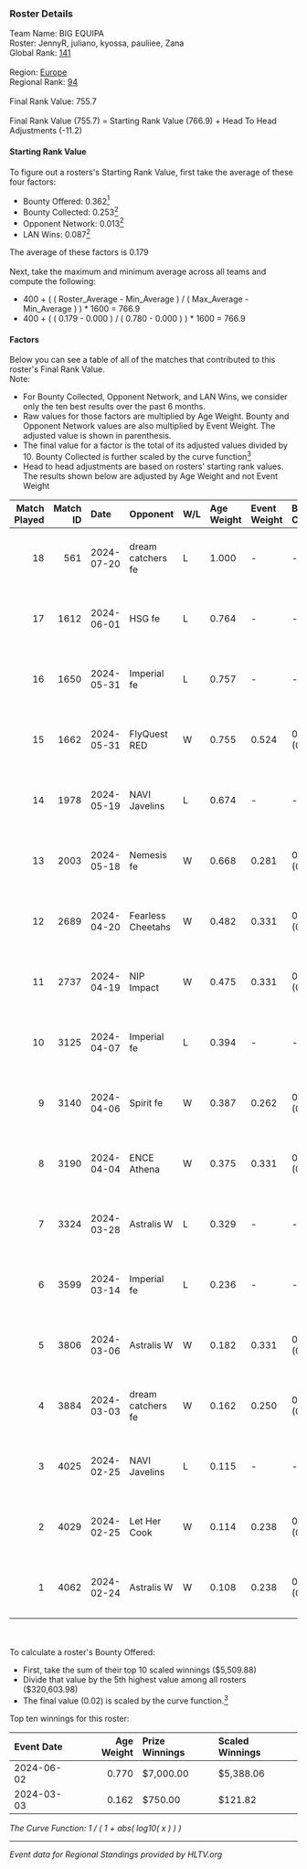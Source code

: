 ### Roster Details<br />
Team Name: BIG EQUIPA<br />
Roster: JennyR, juliano, kyossa, pauliiee, Zana<br />
Global Rank: [141](../standings_global.md)<br />
<br />
Region: [Europe]( ../standings_europe.md)<br />
Regional Rank: [94]( ../standings_europe.md)<br />
<br />
Final Rank Value:  755.7<br />
<br />
Final Rank Value (755.7) = Starting Rank Value (766.9) + Head To Head Adjustments (-11.2)<br />

#### Starting Rank Value<br />
To figure out a rosters's Starting Rank Value, first take the average of these four factors:<br />
- Bounty Offered: 0.362[<sup>1</sup>](#table2)
- Bounty Collected: 0.253[<sup>2</sup>](#table1)
- Opponent Network: 0.013[<sup>2</sup>](#table1)
- LAN Wins: 0.087[<sup>2</sup>](#table1)

The average of these factors is 0.179<br />
<br />
Next, take the maximum and minimum average across all teams and compute the following:<br />
- 400 + ( ( Roster_Average - Min_Average ) / ( Max_Average - Min_Average ) ) * 1600 = 766.9
- 400 + ( ( 0.179 - 0.000 ) / ( 0.780 - 0.000 ) ) * 1600 = 766.9


#### Factors<br />
Below you can see a table of all of the matches that contributed to this roster's Final Rank Value.<br />
Note:<br />

- For Bounty Collected, Opponent Network, and LAN Wins, we consider only the ten best results over the past 6 months.
- Raw values for those factors are multiplied by Age Weight. Bounty and Opponent Network values are also multiplied by Event Weight. The adjusted value is shown in parenthesis.
- The final value for a factor is the total of its adjusted values divided by 10. Bounty Collected is further scaled by the curve function[<sup>3</sup>](#curveFunction)
- Head to head adjustments are based on rosters' starting rank values. The results shown below are adjusted by Age Weight and not Event Weight
<span id="table1"></span><br />


| Match Played | Match ID | Date       | Opponent          | W/L | Age Weight | Event Weight | Bounty Collected | Opponent Network | LAN Wins  | H2H Adj. | Roster                                  |
| -: | -: | :- | :- | :- | :- | :- | :- | :- | :- | -: | :- |
|           18 |      561 | 2024-07-20 | dream catchers fe | L   | 1.000      | -            | -                | -                | -         |   -18.12 | JennyR, juliano, kyossa, pauliiee, Zana |
|           17 |     1612 | 2024-06-01 | HSG fe            | L   | 0.764      | -            | -                | -                | -         |    -9.97 | JennyR, juliano, kyossa, pauliiee, Zana |
|           16 |     1650 | 2024-05-31 | Imperial fe       | L   | 0.757      | -            | -                | -                | -         |    -4.62 | JennyR, juliano, kyossa, pauliiee, Zana |
|           15 |     1662 | 2024-05-31 | FlyQuest RED      | W   | 0.755      | 0.524        | 0.017 (0.007)    | 0.139 (0.055)    | 1 (0.755) |    11.56 | JennyR, juliano, kyossa, pauliiee, Zana |
|           14 |     1978 | 2024-05-19 | NAVI Javelins     | L   | 0.674      | -            | -                | -                | -         |    -8.67 | JennyR, juliano, kyossa, pauliiee, Zana |
|           13 |     2003 | 2024-05-18 | Nemesis fe        | W   | 0.668      | 0.281        | 0.000 (0.000)    | 0.000 (0.000)    | 0 (0.000) |     2.19 | JennyR, juliano, kyossa, pauliiee, Zana |
|           12 |     2689 | 2024-04-20 | Fearless Cheetahs | W   | 0.482      | 0.331        | 0.003 (0.000)    | 0.063 (0.010)    | 0 (0.000) |     6.06 | JennyR, juliano, kyossa, pauliiee, Zana |
|           11 |     2737 | 2024-04-19 | NIP Impact        | W   | 0.475      | 0.331        | 0.005 (0.001)    | 0.224 (0.035)    | 0 (0.000) |     6.53 | JennyR, juliano, kyossa, pauliiee, Zana |
|           10 |     3125 | 2024-04-07 | Imperial fe       | L   | 0.394      | -            | -                | -                | -         |    -2.31 | JennyR, juliano, kyossa, pauliiee, Zana |
|            9 |     3140 | 2024-04-06 | Spirit fe         | W   | 0.387      | 0.262        | 0.005 (0.001)    | 0.139 (0.014)    | 0 (0.000) |     4.31 | JennyR, juliano, kyossa, pauliiee, Zana |
|            8 |     3190 | 2024-04-04 | ENCE Athena       | W   | 0.375      | 0.331        | 0.002 (0.000)    | 0.034 (0.004)    | 0 (0.000) |     3.89 | JennyR, juliano, kyossa, pauliiee, Zana |
|            7 |     3324 | 2024-03-28 | Astralis W        | L   | 0.329      | -            | -                | -                | -         |    -6.74 | JennyR, juliano, kyossa, pauliiee, Zana |
|            6 |     3599 | 2024-03-14 | Imperial fe       | L   | 0.236      | -            | -                | -                | -         |    -1.41 | JennyR, juliano, kyossa, pauliiee, Zana |
|            5 |     3806 | 2024-03-06 | Astralis W        | W   | 0.182      | 0.331        | 0.001 (0.000)    | 0.020 (0.001)    | 0 (0.000) |     1.73 | JennyR, juliano, kyossa, pauliiee, Zana |
|            4 |     3884 | 2024-03-03 | dream catchers fe | W   | 0.162      | 0.250        | 0.016 (0.001)    | 0.171 (0.007)    | 0 (0.000) |     2.17 | JennyR, juliano, kyossa, pauliiee, Zana |
|            3 |     4025 | 2024-02-25 | NAVI Javelins     | L   | 0.115      | -            | -                | -                | -         |    -1.56 | JennyR, juliano, kyossa, pauliiee, Zana |
|            2 |     4029 | 2024-02-25 | Let Her Cook      | W   | 0.114      | 0.238        | 0.060 (0.002)    | 0.140 (0.004)    | 0 (0.000) |     2.55 | JennyR, juliano, kyossa, pauliiee, Zana |
|            1 |     4062 | 2024-02-24 | Astralis W        | W   | 0.108      | 0.238        | 0.002 (0.000)    | 0.061 (0.002)    | 0 (0.000) |     1.20 | JennyR, juliano, kyossa, pauliiee, Zana |

<br />
<span id="table2"></span><br />
To calculate a roster's Bounty Offered:<br />

- First, take the sum of their top 10 scaled winnings ($5,509.88)
- Divide that value by the 5th highest value among all rosters ($320,603.98)
- The final value (0.02) is scaled by the curve function.[<sup>3</sup>](#curveFunction)

Top ten winnings for this roster:<br />

| Event Date | Age Weight | Prize Winnings | Scaled Winnings |
| :- | -: | :- | :- |
| 2024-06-02 |      0.770 | $7,000.00      | $5,388.06       |
| 2024-03-03 |      0.162 | $750.00        | $121.82         |


<span id="curveFunction"></span>_The Curve Function: 1 / ( 1 + abs( log10( x ) ) )_<br />

---
_Event data for Regional Standings provided by HLTV.org_<br />

